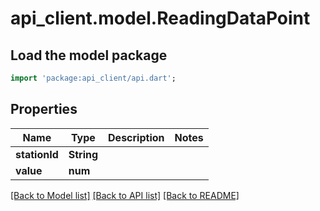# api_client.model.ReadingDataPoint

## Load the model package
```dart
import 'package:api_client/api.dart';
```

## Properties
Name | Type | Description | Notes
------------ | ------------- | ------------- | -------------
**stationId** | **String** |  | 
**value** | **num** |  | 

[[Back to Model list]](../README.md#documentation-for-models) [[Back to API list]](../README.md#documentation-for-api-endpoints) [[Back to README]](../README.md)


